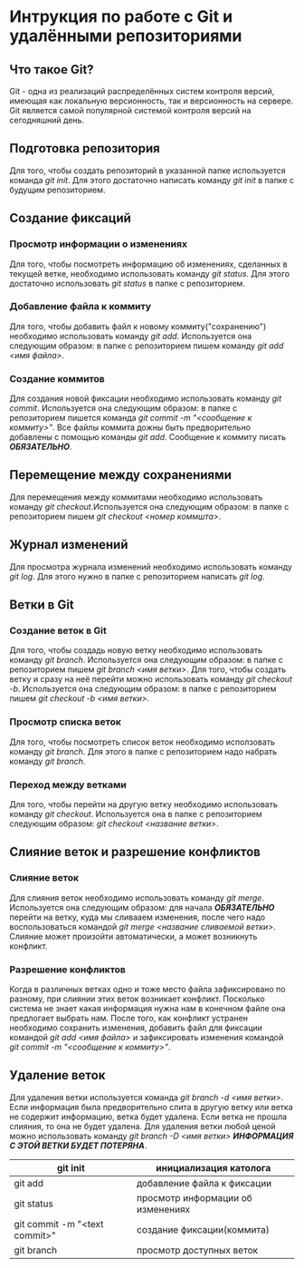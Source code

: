 # Интрукция по работе с Git и удалёнными репозиториями

## Что такое Git?

Git - одна из реализаций распределённых систем контроля версий, имеющая как локальную версионность, так и версионность на сервере. Git является самой популярной системой контроля версий на сегодняшний день.

## Подготовка репозитория

Для того, чтобы создать репозиторий в указанной папке используется команда *git init*. Для этого достаточно написать команду *git init* в папке с будущим репозиторием.

## Создание фиксаций

### Просмотр информации о изменениях

Для того, чтобы посмотреть информацию об изменениях, сделанных в текущей ветке, необходимо использовать команду *git status*. Для этого достаточно использовать *git status* в папке с репозиторием.

### Добавление файла к коммиту

Для того, чтобы добавить файл к новому коммиту("сохранению") необходимо использовать команду *git add*. Используется она следующим образом: в папке с репозиторием пишем команду *git add <имя файла>*.

### Создание коммитов

Для создания новой фиксации необходимо использовать команду *git commit*. Используется она следующим образом: в папке с репозиторием пишется команда *git commit -m "<сообщение к коммиту>"*. Все файлы коммита дожны быть предворительно добавлены с помощью команды *git add*. Сообщение к коммиту писать ***ОБЯЗАТЕЛЬНО***.

## Перемещение между сохранениями

Для перемещения между коммитами необходимо использовать команду *git checkout*.Используется она следующим образом: в папке с репозиторием пишем *git checkout <номер коммшта>*.


## Журнал изменений

Для просмотра журнала изменений необходимо использовать команду *git log*. Для этого нужно в папке с репозиторием написать *git log*.

## Ветки в Git

### Создание веток в Git

Для того, чтобы создадь новую ветку необходимо использовать команду *git branch*. Используется она следующим образом: в папке с репозиторием пишем *git branch <имя ветки>*. Для того, чтобы создать ветку и сразу на неё перейти можно использовать команду *git checkout -b*. Используется она следующим образом: в папке с репозиторием пишем *git checkout -b <имя ветки>*.

### Просмотр списка веток

Для того, чтобы посмотреть список веток необходимо исползовать команду *git branch*. Для этого в папке с репозиторием надо набрать команду *git branch*.

### Переход между ветками

Для того, чтобы перейти на другую ветку необходимо использовать команду *git checkout*. Используется она в папке с репозиторием следующим образом: *git checkout <название ветки>*.

## Слияние веток и разрешение конфликтов

### Слияние веток

Для слияния веток необходимо использовать команду *git merge*. Используется она следующим образом: для начала ***ОБЯЗАТЕЛЬНО*** перейти на ветку, куда мы сливааем изменения, после чего надо воспользоваться командой *git merge <название сливаемой ветки>*. Слияние может произойти автоматически, а может возникнуть конфликт.

### Разрешение конфликтов

Когда в различных ветках одно и тоже место файла зафиксировано по разному, при слиянии этих веток возникает конфликт. Посколько система не знает какая информация нужна нам в конечном файле она предлогает выбрать нам. После того, как конфликт устранен необходимо сохранить изменения, добавить файл для фиксации командой *git add <имя файла>* и зафиксировать изменения командой *git commit -m "<сообщение к коммиту>"*.

## Удаление веток

Для удаления ветки используется команда *git branch -d <имя ветки>*. Если информация была предворительно слита в другую ветку или ветка не содержит информацию, ветка будет удалена. Если ветка не прошла слияния, то она не будет удалена. Для удаления ветки любой ценой можно использовать команду *git branch -D <имя ветки>* ***ИНФОРМАЦИЯ С ЭТОЙ ВЕТКИ БУДЕТ ПОТЕРЯНА***.

| git init | инициализация католога |
|----------|------------------------|
| git add  | добавление файла к фиксации |
| git status | просмотр информации об изменениях |
| git commit -m "\<text commit>" | создание фиксации(коммита)|
| git branch | просмотр доступных веток |